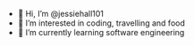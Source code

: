 - 👋 Hi, I’m @jessiehall101
- 👀 I’m interested in coding, travelling and food
- 🌱 I’m currently learning software engineering

<!---
jessiehall101/jessiehall101 is a ✨ special ✨ repository because its `README.md` (this file) appears on your GitHub profile.
You can click the Preview link to take a look at your changes.
--->

